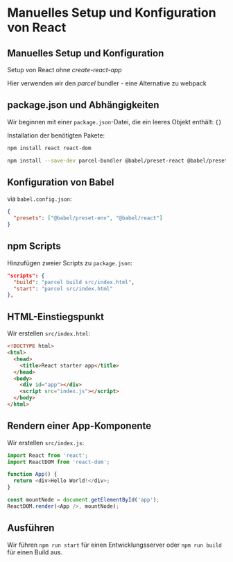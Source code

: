# Manuelles Setup und Konfiguration von React

## Manuelles Setup und Konfiguration

Setup von React ohne _create-react-app_

Hier verwenden wir den _parcel_ bundler - eine Alternative zu webpack

## package.json und Abhängigkeiten

Wir beginnen mit einer `package.json`-Datei, die ein leeres Objekt enthält: `{}`

Installation der benötigten Pakete:

```bash
npm install react react-dom
```

```bash
npm install --save-dev parcel-bundler @babel/preset-react @babel/preset-env
```

## Konfiguration von Babel

via `babel.config.json`:

```json
{
  "presets": ["@babel/preset-env", "@babel/react"]
}
```

## npm Scripts

Hinzufügen zweier Scripts zu `package.json`:

```json
"scripts": {
  "build": "parcel build src/index.html",
  "start": "parcel src/index.html"
},
```

## HTML-Einstiegspunkt

Wir erstellen `src/index.html`:

```html
<!DOCTYPE html>
<html>
  <head>
    <title>React starter app</title>
  </head>
  <body>
    <div id="app"></div>
    <script src="index.js"></script>
  </body>
</html>
```

## Rendern einer App-Komponente

Wir erstellen `src/index.js`:

```js
import React from 'react';
import ReactDOM from 'react-dom';

function App() {
  return <div>Hello World!</div>;
}

const mountNode = document.getElementById('app');
ReactDOM.render(<App />, mountNode);
```

## Ausführen

Wir führen `npm run start` für einen Entwicklungsserver oder `npm run build` für einen Build aus.
